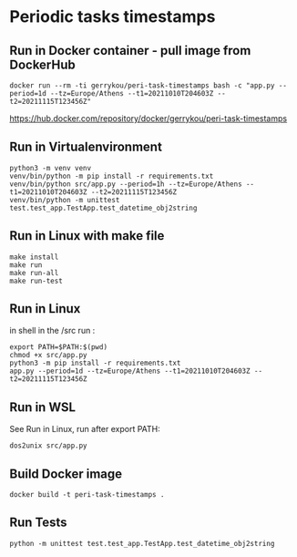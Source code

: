 # Periodic tasks timestamps

## Run in Docker container - pull image from DockerHub
```shell
docker run --rm -ti gerrykou/peri-task-timestamps bash -c "app.py --period=1d --tz=Europe/Athens --t1=20211010T204603Z --t2=20211115T123456Z"
```
https://hub.docker.com/repository/docker/gerrykou/peri-task-timestamps

## Run in Virtualenvironment
```shell
python3 -m venv venv
venv/bin/python -m pip install -r requirements.txt
venv/bin/python src/app.py --period=1h --tz=Europe/Athens --t1=20211010T204603Z --t2=20211115T123456Z   
venv/bin/python -m unittest test.test_app.TestApp.test_datetime_obj2string
```

## Run in Linux with make file
```shell
make install  
make run  
make run-all  
make run-test
```

## Run in Linux
in shell in the /src run : 
```shell
export PATH=$PATH:$(pwd)   
chmod +x src/app.py  
python3 -m pip install -r requirements.txt  
app.py --period=1d --tz=Europe/Athens --t1=20211010T204603Z --t2=20211115T123456Z
```

## Run in WSL
See Run in Linux, run after export PATH:  

```shell
dos2unix src/app.py  
```

## Build Docker image
```shell
docker build -t peri-task-timestamps .
```

## Run Tests
```shell
python -m unittest test.test_app.TestApp.test_datetime_obj2string
```